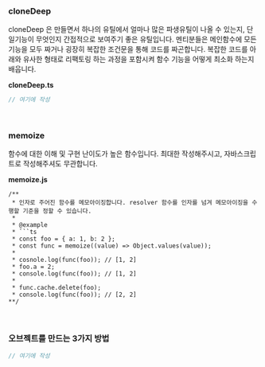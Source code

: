 ### cloneDeep

cloneDeep 은 만들면서 하나의 유틸에서 얼마나 많은 파생유틸이 나올 수 있는지, 단일기능이 무엇인지 간접적으로 보여주기 좋은 유틸입니다. 멘티분들은 메인함수에 모든 기능을 모두 짜거나 굉장히 복잡한 조건문을 통해 코드를 짜곤합니다. 복잡한 코드를 아래와 유사한 형태로 리팩토링 하는 과정을 포함시켜 함수 기능을 어떻게 최소화 하는지 배웁니다.

**cloneDeep.ts**

```jsx
// 여기에 작성
```
<br />


### memoize

함수에 대한 이해 및 구현 난이도가 높은 함수입니다. 최대한 작성해주시고, 자바스크립트로 작성해주셔도 무관합니다.

**memoize.js**

```tsx
/**
 * 인자로 주어진 함수를 메모아이징합니다. resolver 함수를 인자를 넘겨 메모아이징을 수행할 기준을 정할 수 있습니다.
 *
 * @example
 * ```ts
 * const foo = { a: 1, b: 2 };
 * const func = memoize((value) => Object.values(value));
 *
 * cosnole.log(func(foo)); // [1, 2]
 * foo.a = 2;
 * console.log(func(foo)); // [1, 2]
 *
 * func.cache.delete(foo);
 * console.log(func(foo)); // [2, 2]
**/
```
<br />

### 오브젝트를 만드는 3가지 방법

```jsx
// 여기에 작성
```
